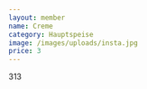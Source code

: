```yaml
---
layout: member
name: Creme
category: Hauptspeise
image: /images/uploads/insta.jpg
price: 3
---
```

3﻿13